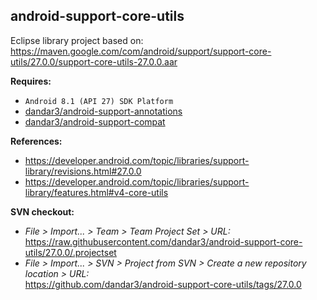 ## android-support-core-utils

Eclipse library project based on:<br/>
https://maven.google.com/com/android/support/support-core-utils/27.0.0/support-core-utils-27.0.0.aar

**Requires:**
- `Android 8.1 (API 27) SDK Platform`
- [dandar3/android-support-annotations](https://github.com/dandar3/android-support-annotations/tree/27.0.0)
- [dandar3/android-support-compat](https://github.com/dandar3/android-support-compat/tree/27.0.0)

**References:**
- https://developer.android.com/topic/libraries/support-library/revisions.html#27.0.0
- https://developer.android.com/topic/libraries/support-library/features.html#v4-core-utils

**SVN checkout:**
- _File > Import... > Team > Team Project Set > URL:_<br/>
  https://raw.githubusercontent.com/dandar3/android-support-core-utils/27.0.0/.projectset
- _File > Import... > SVN > Project from SVN > Create a new repository location > URL:_<br/> 
  https://github.com/dandar3/android-support-core-utils/tags/27.0.0